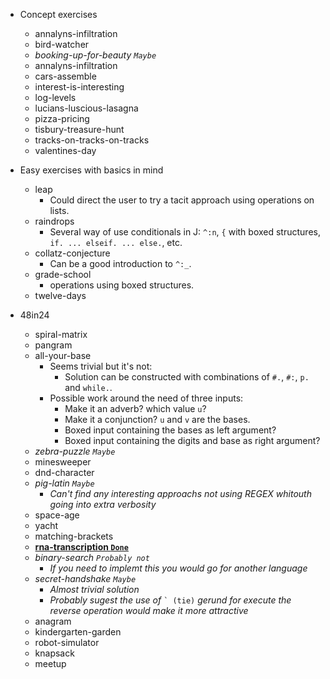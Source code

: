 * Concept exercises
    * annalyns-infiltration
    * bird-watcher
    * <i>booking-up-for-beauty ```Maybe``` </i>
    * annalyns-infiltration
    * cars-assemble
    * interest-is-interesting
    * log-levels
    * lucians-luscious-lasagna
    * pizza-pricing
    * tisbury-treasure-hunt
    * tracks-on-tracks-on-tracks
    * valentines-day

* Easy exercises with basics in mind
    * leap
        - Could direct the user to try a tacit approach using operations on lists.
    * raindrops 
        - Several way of use conditionals in J: ```^:n```, ```{``` with boxed structures, ```if. ... elseif. ... else.```, etc.
    * collatz-conjecture
        - Can be a good introduction to ```^:_```.
    * grade-school
        - operations using boxed structures.
    * twelve-days

* 48in24
    * spiral-matrix
    * pangram
    * all-your-base
        - Seems trivial but it's not:
            - Solution can be constructed with combinations of `#.`, `#:`, `p.` and `while.`.
        - Possible work around the need of three inputs:
            - Make it an adverb? which value `u`?
            - Make it a conjunction? `u` and `v` are the bases.
            - Boxed input containing the bases as left argument?
            - Boxed input containing the digits and base as right argument?
    * <i>zebra-puzzle ```Maybe```</i>
    * minesweeper
    * dnd-character
    * <i>pig-latin ```Maybe``` 
        - Can't find any interesting approachs not using REGEX whitouth going into extra verbosity</i>
    * space-age
    * yacht
    * matching-brackets 
    * <b><u>rna-transcription ```Done```</u></b>
    * <i> binary-search ```Probably not```
        - If you need to implemt this you would go for another language</i>
    * <i>secret-handshake ```Maybe```
        - Almost trivial solution
        - Probably sugest the use of </i>``` ` (tie) ``` <i>gerund for execute the reverse operation would make it more attractive</i>
    * anagram
    * kindergarten-garden
    * robot-simulator
    * knapsack
    * meetup

